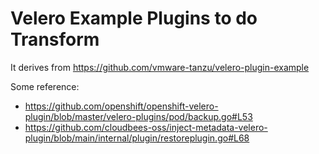 # Velero Example Plugins to do Transform



It derives from https://github.com/vmware-tanzu/velero-plugin-example



Some reference:
- https://github.com/openshift/openshift-velero-plugin/blob/master/velero-plugins/pod/backup.go#L53
- https://github.com/cloudbees-oss/inject-metadata-velero-plugin/blob/main/internal/plugin/restoreplugin.go#L68


